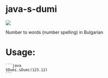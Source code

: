 # java-s-dumi
[![](https://jitci.com/gh/moxata/java-s-dumi/svg)](https://jitci.com/gh/moxata/java-s-dumi)

Number to words (number spelling) in Bulgarian


# Usage:

    ```java
    SDumi.sDumi(123.12)
    ```
